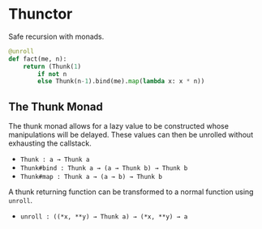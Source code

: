 # Thunctor

Safe recursion with monads.

```python
@unroll
def fact(me, n):
    return (Thunk(1)
        if not n
        else Thunk(n-1).bind(me).map(lambda x: x * n))
```

## The Thunk Monad

The thunk monad allows for a lazy value to be constructed whose manipulations
will be delayed. These values can then be unrolled without exhausting the
callstack.

- `Thunk : a → Thunk a`
- `Thunk#bind : Thunk a → (a → Thunk b) → Thunk b`
- `Thunk#map : Thunk a → (a → b) → Thunk b`

A thunk returning function can be transformed to a normal function using
`unroll`.

- `unroll : ((*x, **y) → Thunk a) → (*x, **y) → a`

